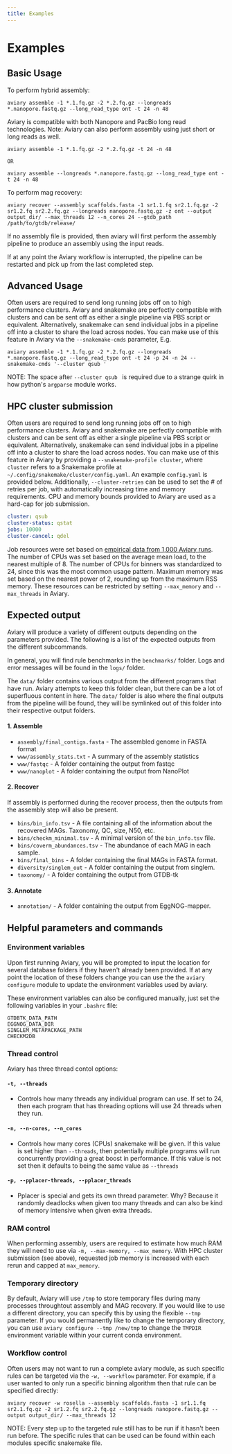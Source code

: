 ```yaml
---
title: Examples
---
```


Examples
========

## Basic Usage

To perform hybrid assembly:
```
aviary assemble -1 *.1.fq.gz -2 *.2.fq.gz --longreads *.nanopore.fastq.gz --long_read_type ont -t 24 -n 48
```
Aviary is compatible with both Nanopore and PacBio long read technologies. 
Note: Aviary can also perform assembly using just short or long reads as well.
```
aviary assemble -1 *.1.fq.gz -2 *.2.fq.gz -t 24 -n 48

OR

aviary assemble --longreads *.nanopore.fastq.gz --long_read_type ont -t 24 -n 48
```


To perform mag recovery:
```
aviary recover --assembly scaffolds.fasta -1 sr1.1.fq sr2.1.fq.gz -2 sr1.2.fq sr2.2.fq.gz --longreads nanopore.fastq.gz -z ont --output output_dir/ --max_threads 12 --n_cores 24 --gtdb_path /path/to/gtdb/release/
```
If no assembly file is provided, then aviary will first perform the assembly pipeline to produce an assembly using the 
input reads.

If at any point the Aviary workflow is interrupted, the pipeline can be restarted and pick up from the last completed
step.

## Advanced Usage

Often users are required to send long running jobs off on to high performance clusters. Aviary and snakemake are
perfectly compatible with clusters and can be sent off as either a single pipeline via PBS script or equivalent.
Alternatively, snakemake can send individual jobs in a pipeline off into a cluster to share the load across nodes. 
You can make use of this feature in Aviary via the `--snakemake-cmds` parameter, E.g.
```
aviary assemble -1 *.1.fq.gz -2 *.2.fq.gz --longreads *.nanopore.fastq.gz --long_read_type ont -t 24 -p 24 -n 24 --snakemake-cmds '--cluster qsub '
```
NOTE: The space after `--cluster qsub ` is required due to a strange quirk in how python's `argparse` module works.

## HPC cluster submission

Often users are required to send long running jobs off on to high performance clusters. Aviary and snakemake are
perfectly compatible with clusters and can be sent off as either a single pipeline via PBS script or equivalent.
Alternatively, snakemake can send individual jobs in a pipeline off into a cluster to share the load across nodes.
You can make use of this feature in Aviary by providing a `--snakemake-profile cluster`, where `cluster` refers to
a Snakemake profile at `~/.config/snakemake/cluster/config.yaml`. An example `config.yaml` is provided below.
Additionally, `--cluster-retries` can be used to set the # of retries per job, with automatically increasing time
and memory requirements. CPU and memory bounds provided to Aviary are used as a hard-cap for job submission.

```yaml
cluster: qsub
cluster-status: qstat
jobs: 10000
cluster-cancel: qdel
```

Job resources were set based on [empirical data from 1,000 Aviary runs](https://github.com/rhysnewell/aviary/pull/270).
The number of CPUs was set based on the average mean load, to the nearest multiple of 8.
The number of CPUs for binners was standardized to 24, since this was the most common usage pattern.
Maximum memory was set based on the nearest power of 2, rounding up from the maximum RSS memory.
These resources can be restricted by setting `--max_memory` and `--max_threads` in Aviary.

## Expected output

Aviary will produce a variety of different outputs depending on the parameters provided. The following is a list of the expected outputs from the different subcommands.

In general, you will find rule benchmarks in the `benchmarks/` folder. Logs and error messages will be found in the `logs/` folder.

The `data/` folder contains various output from the different programs that have run. Aviary attempts to keep this folder clean, but there can be a lot of superfluous content in here. The `data/` folder is also where the final outputs from the pipeline will be found, they will be symlinked out of this folder into their respective output folders.

#### 1. Assemble

- `assembly/final_contigs.fasta` - The assembled genome in FASTA format
- `www/assembly_stats.txt` - A summary of the assembly statistics
- `www/fastqc` - A folder containing the output from fastqc
- `www/nanoplot` - A folder containing the output from NanoPlot

#### 2. Recover

If assembly is performed during the recover process, then the outputs from the assembly step will also be present.
- `bins/bin_info.tsv` - A file containing all of the information about the recovered MAGs. Taxonomy, QC, size, N50, etc.
- `bins/checkm_minimal.tsv` - A minimal version of the `bin_info.tsv` file.
- `bins/coverm_abundances.tsv` - The abundance of each MAG in each sample.
- `bins/final_bins` - A folder containing the final MAGs in FASTA format.
- `diversity/singlem_out` - A folder containing the output from singlem.
- `taxonomy/` - A folder containing the output from GTDB-tk

#### 3. Annotate

- `annotation/` - A folder containing the output from EggNOG-mapper.



## Helpful parameters and commands

### Environment variables
Upon first running Aviary, you will be prompted to input the location for several database folders if
they haven't already been provided. If at any point the location of these folders change you can
use the the `aviary configure` module to update the environment variables used by aviary.

These environment variables can also be configured manually, just set the following variables in your `.bashrc` file:
```
GTDBTK_DATA_PATH
EGGNOG_DATA_DIR
SINGLEM_METAPACKAGE_PATH
CHECKM2DB
```

### Thread control
Aviary has three thread contol options:

#### `-t, --threads`

- Controls how many threads any individual program can use. If set to 24, then each program that has threading options 
will use 24 threads when they run.

#### `-n, --n-cores, --n_cores`

- Controls how many cores (CPUs) snakemake will be given. If this value is set higher than `--threads`, then potentially
multiple programs will run concurrently providing a great boost in performance. If this value is not set then it defaults 
to being the same value as `--threads`

#### `-p, --pplacer-threads, --pplacer_threads`

- Pplacer is special and gets its own thread parameter. Why? Because it randomly deadlocks when given too many threads and 
can also be kind of memory intensive when given extra threads.

### RAM control

When performing assembly, users are required to estimate how much RAM they will need to use via `-m, --max-memory, --max_memory`.
With HPC cluster submission (see above), requested job memory is increased with each rerun and capped at `max_memory`.

### Temporary directory

By default, Aviary will use `/tmp` to store temporary files during many processes throughtout assembly and MAG recovery.
If you would like to use a different directory, you can specify this by using the flexible `--tmp` parameter.
If you would permanently like to change the temporary directory, you can use `aviary configure --tmp /new/tmp` to 
change the `TMPDIR` environment variable within your current conda environment. 

### Workflow control

Often users may not want to run a complete aviary module, as such specific rules can be targeted via the `-w, --workflow`
parameter. For example, if a user wanted to only run a specific binning algorithm then that rule can be specified directly:
```
aviary recover -w rosella --assembly scaffolds.fasta -1 sr1.1.fq sr2.1.fq.gz -2 sr1.2.fq sr2.2.fq.gz --longreads nanopore.fastq.gz --output output_dir/ --max_threads 12
```
NOTE: Every step up to the targeted rule still has to be run if it hasn't been run before. The specific rules that can be 
used can be found within each modules specific snakemake file.
